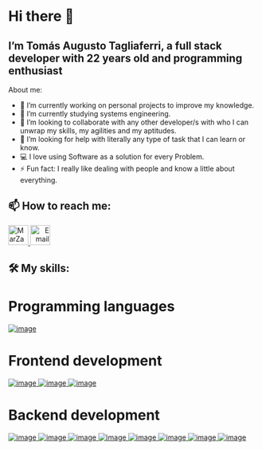 # Hi there 👋
## I’m Tomás Augusto Tagliaferri, a full stack developer with 22 years old and programming enthusiast 

About me:

- 🔭 I’m currently working on personal projects to improve my knowledge.
- 🌱 I’m currently studying systems engineering.
- 👯 I’m looking to collaborate with any other developer/s with who I can unwrap my skills, my agilities and my aptitudes.
- 🤔 I’m looking for help with literally any type of task that I can learn or know. 
- 💻 I love using Software as a solution for every Problem.
- ⚡ Fun fact: I really like dealing with people and know a little about everything.

## 📫 How to reach me:
<p>
    <a href="https://www.linkedin.com/in/tomastagliaferri-fullstack/">
        <img src="https://www.vectorlogo.zone/logos/linkedin/linkedin-icon.svg" alt="MarZanett LinkedIn Profile" height="40" width="40">
    </a> 
    <a align='right' href="mailto:tomitaglia2000@gmail.com">
        <img alt="Email" src="https://www.vectorlogo.zone/logos/gmail/gmail-icon.svg" height="40" width="40"/>
    </a>  
</p>

## 🛠 My skills:
<p>
    <h1>Programming languages</h1>
    <a href="#">
        <img src="https://icongr.am/devicon/javascript-original.svg?size=60&color=currentColor" alt="image">
    </a>
    <h1>Frontend development</h1>
    <a href="#">
        <img src="https://icongr.am/devicon/css3-original-wordmark.svg?size=60&color=30494f" alt="image">
    </a>
    <a href="#">
        <img src="https://icongr.am/devicon/html5-original-wordmark.svg?size=60&color=30494f" alt="image">
    </a>
    <a href="#">
        <img src="https://www.google.com/url?sa=i&url=https%3A%2F%2Ficon-icons.com%2Ficon%2Fredux-original-logo%2F146365&psig=AOvVaw3AvkOOZ5s5MC0eNnYcz-Hv&ust=1653462114939000&source=images&cd=vfe&ved=0CAwQjRxqFwoTCNinysHI9_cCFQAAAAAdAAAAABAD" alt="image">
    </a>
    <h1>Backend development</h1>
    <a href="#">
        <img src="https://icongr.am/devicon/express-original-wordmark.svg?size=60&color=30494f" alt="image">
    </a>
    <a href="#">
        <img src="https://icongr.am/devicon/nodejs-original-wordmark.svg?size=60&color=30494f" alt="image">
    </a>
    <a href="#">
        <img src="https://icongr.am/devicon/git-original-wordmark.svg?size=60&color=30494f" alt="image">
    </a>
    <a href="#">
        <img src="https://icongr.am/devicon/npm-original-wordmark.svg?size=60&color=30494f" alt="image">
    </a>
    <a href="#">
        <img src="https://icongr.am/devicon/postgresql-original-wordmark.svg?size=60&color=30494f" alt="image">
    </a>
    <a href="#">
        <img src="https://icongr.am/devicon/react-original-wordmark.svg?size=60&color=30494f" alt="image">
    </a>
    <a href="#">
        <img src="https://icongr.am/devicon/sequelize-original-wordmark.svg?size=60&color=30494f" alt="image">
    </a>
    <a href="#">
        <img src="https://icongr.am/devicon/bootstrap-plain-wordmark.svg?size=60&color=30494f" alt="image">
    </a>
</p>